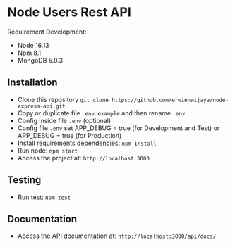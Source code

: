 # Node Users Rest API
Requirement Development:
- Node 16.13
- Npm 8.1
- MongoDB 5.0.3

## Installation
- Clone this repository `git clone https://github.com/erwienwijaya/node-express-api.git`
- Copy or duplicate file `.env.example` and then rename `.env`
- Config inside file `.env` (optional) 
- Config file `.env` set APP_DEBUG = true (for Development and Test) or APP_DEBUG = true (for Production)
- Install requirements dependencies: `npm install`
- Run node: `npm start`
- Access the project at: `http://localhost:3000`

## Testing
- Run test: `npm test`

## Documentation
- Access the API documentation at: `http://localhost:3000/api/docs/`


